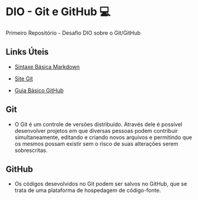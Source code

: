 # DIO - Git e GitHub 💻
Primeiro Repositório - Desafio DIO sobre o Git/GitHub

## Links Úteis

* [Sintaxe Básica Markdown](https://docs.pipz.com/central-de-ajuda/learning-center/guia-basico-de-markdown#open)

* [Site Git](https://git-scm.com/)

* [Guia Básico GitHub](https://tecnoblog.net/responde/como-usar-o-github-guia-para-iniciantes/)

## Git

* O Git é um controle de versões distribuído. Através dele é possível desenvolver projetos em que diversas pessoas podem contribuir simultaneamente, editando e criando novos arquivos e permitindo que os mesmos possam existir sem o risco de suas alterações serem sobrescritas.

## GitHub
* Os códigos desevolvidos no Git podem ser salvos no GitHub, que se trata de uma plataforma de hospedagem de código-fonte.
